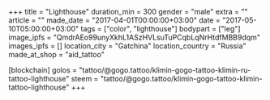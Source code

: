 +++
title = "Lighthouse"
duration_min = 300
gender = "male"
extra = ""
article = ""
made_date = "2017-04-01T00:00:00+03:00"
date = "2017-05-10T05:00:00+03:00"
tags = ["color", "lighthouse"]
bodypart = ["leg"]
image_ipfs = "QmdrAEo99unyXkhL1ASzHVLsuTuPCqbLqNrHtdfMBB9dqm"
images_ipfs = []
location_city = "Gatchina"
location_country = "Russia"
made_at_shop = "aid_tattoo"

[blockchain]
golos = "tattoo/@gogo.tattoo/klimin-gogo-tattoo-klimin-ru-tattoo-lighthouse"
steem = "tattoo/@gogo.tattoo/klimin-gogo-tattoo-klimin-tattoo-lighthouse"
+++
